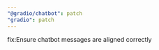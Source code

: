 ```yaml
---
"@gradio/chatbot": patch
"gradio": patch
---
```


fix:Ensure chatbot messages are aligned correctly
